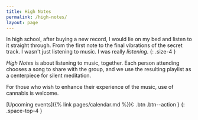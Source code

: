 ```yaml
---
title: High Notes
permalink: /high-notes/
layout: page
---
```


In high school, after buying a new record, I would lie on my bed and listen to it straight through. From the first note to the final vibrations of the secret track. I wasn't just listening to music. I was really *listening*.
{: .size-4 }

_High Notes_ is about listening to music, together. Each person attending chooses a song to share with the group, and we use the resulting playlist as a centerpiece for silent meditation.

For those who wish to enhance their experience of the music, use of cannabis is welcome.

[Upcoming events]({% link pages/calendar.md %}){: .btn .btn--action }
{: .space-top-4 }
